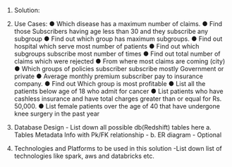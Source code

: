 
1.	Solution:

2.	Use Cases:
●	Which disease has a maximum number of claims.
●	Find those Subscribers having age less than 30 and they subscribe any subgroup
●	Find out which group has maximum subgroups.
●	Find out hospital which serve most number of patients
●	Find out which subgroups subscribe most number of times
●	Find out total number of claims which were rejected
●	From where most claims are coming (city)
●	Which groups of policies subscriber subscribe mostly Government or private
●	Average monthly premium subscriber pay to insurance company.
●	Find out Which group is most profitable
●	List all the patients below age of 18 who admit for cancer
●	List patients who have cashless insurance and have total charges greater than or equal for Rs. 50,000.
●	List female patients over the age of 40 that have undergone knee surgery in the past year


3.	Database Design - List down all possible db(Redshift) tables here
a.	 Tables Metadata Info with Pk/FK relationship - 
b.	 ER diagram - Optional
4.	Technologies and Platforms to be used in this solution -List down list of technologies like spark, aws and databricks etc.
